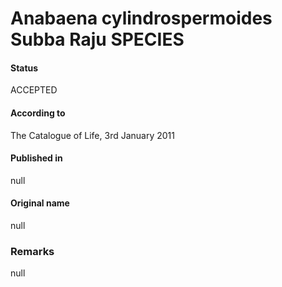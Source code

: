 Anabaena cylindrospermoides Subba Raju SPECIES
=======

#### Status
ACCEPTED

#### According to
The Catalogue of Life, 3rd January 2011

#### Published in
null

#### Original name
null

### Remarks
null